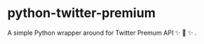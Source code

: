# python-twitter-premium
A simple Python wrapper around for Twitter Premum API :sparkles: :cake: :sparkles: .
